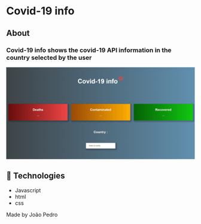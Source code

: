 <h1>Covid-19 info</h1>

## About

### Covid-19 info shows the covid-19 API information in the country selected by the user

<img src='img/gif-covid-19-info.gif'>

## 🚀 Technologies

<ul>
    <li>Javascript</li>
    <li>html</li>
    <li>css</li>
</ul>

Made by João Pedro

